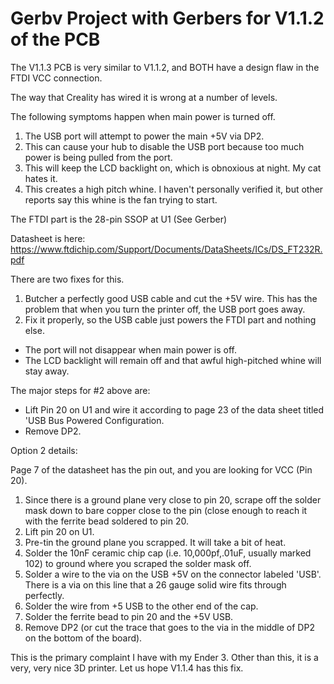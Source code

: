 Gerbv Project with Gerbers for V1.1.2 of the PCB
================================================

The V1.1.3 PCB is very similar to V1.1.2, and BOTH have a design flaw in the FTDI VCC connection. 


The way that Creality has wired it is wrong at a number of levels. 

The following symptoms happen when main power is turned off.

1. The USB port will attempt to power the main +5V via DP2.
2. This can cause your hub to disable the USB port because too much power is being pulled from the port.
3. This will keep the LCD backlight on, which is obnoxious at night. My cat hates it.
4. This creates a high pitch whine. I haven't personally verified it, but other reports say this whine is the fan trying to start.

The FTDI part is the 28-pin SSOP at U1 (See Gerber)

Datasheet is here: https://www.ftdichip.com/Support/Documents/DataSheets/ICs/DS_FT232R.pdf

There are two fixes for this. 

1. Butcher a perfectly good USB cable and cut the +5V wire. This has the problem that when you turn the printer off, the USB port goes away.
2. Fix it properly, so the USB cable just powers the FTDI part and nothing else. 
  - The port will not disappear when main power is off.
  - The LCD backlight will remain off and that awful high-pitched whine will stay away.


The major steps for #2 above are:
  * Lift Pin 20 on U1 and wire it according to page 23 of the data sheet titled 'USB Bus Powered Configuration.
  * Remove DP2.

Option 2 details:

Page 7 of the datasheet has the pin out, and you are looking for VCC (Pin 20).

1. Since there is a ground plane very close to pin 20, scrape off the solder mask down to bare copper close to the pin (close enough to reach it with the ferrite bead soldered to pin 20.
2. Lift pin 20 on U1.
3. Pre-tin the ground plane you scrapped. It will take a bit of heat.
4. Solder the 10nF ceramic chip cap (i.e. 10,000pf,.01uF, usually marked 102) to ground where you scraped the solder mask off. 
5. Solder a wire to the via on the USB +5V on the connector labeled 'USB'. There is a via on this line that a 26 gauge solid wire fits through perfectly.
6. Solder the wire from +5 USB to the other end of the cap.
7. Solder the ferrite bead to pin 20 and the +5V USB.
8. Remove DP2 (or cut the trace that goes to the via in the middle of DP2 on the bottom of the board).

This is the primary complaint I have with my Ender 3. Other than this, it is a very, very nice 3D printer. Let us hope V1.1.4 has this fix.

